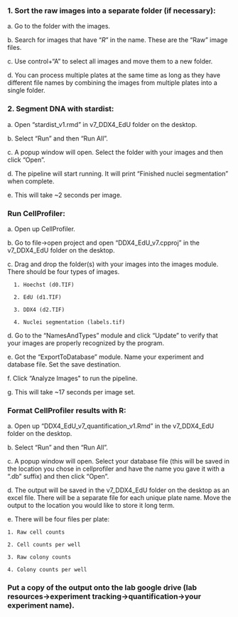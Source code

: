 ### 1. Sort the raw images into a separate folder (if necessary):

  a. Go to the folder with the images.

  b. Search for images that have “_R_” in the name. These are the “Raw” image files.

  c. Use control+“A” to select all images and move them to a new folder.

  d. You can process multiple plates at the same time as long as they have different file names by combining the images from multiple plates into a single folder.

### 2. Segment DNA with stardist:

  a. Open “stardist_v1.rmd” in v7_DDX4_EdU folder on the desktop.
  
  b. Select “Run” and then “Run All”.
  
  c. A popup window will open. Select the folder with your images and then click “Open”.

  d. The pipeline will start running. It will print “Finished nuclei segmentation” when complete.
  
  e. This will take ~2 seconds per image.

### Run CellProfiler:

  a. Open up CellProfiler.

  b. Go to file->open project and open “DDX4_EdU_v7.cpproj” in the v7_DDX4_EdU folder on the desktop.

  c. Drag and drop the folder(s) with your images into the images module. There should be four types of images.
    
      1. Hoechst (d0.TIF)

      2. EdU (d1.TIF)

      3. DDX4 (d2.TIF)

      4. Nuclei segmentation (labels.tif)

  d. Go to the “NamesAndTypes” module and click “Update” to verify that your images are properly recognized by the program.

  e. Got the “ExportToDatabase” module. Name your experiment and database file. Set the save destination.

  f. Click “Analyze Images" to run the pipeline.

  g. This will take ~17 seconds per image set.

### Format CellProfiler results with R:

  a. Open up “DDX4_EdU_v7_quantification_v1.Rmd” in the v7_DDX4_EdU folder on the desktop.

  b. Select “Run” and then “Run All”.

  c. A popup window will open. Select your database file (this will be saved in the location you chose in cellprofiler and have the name you gave it with a “.db” suffix) and then click “Open”.

  d. The output will be saved in the v7_DDX4_EdU folder on the desktop as an excel file. There will be a separate file for each unique plate name. Move the output to the location you would like to store it long term.

  e. There will be four files per plate:

    1. Raw cell counts
    
    2. Cell counts per well
    
    3. Raw colony counts
    
    4. Colony counts per well

### Put a copy of the output onto the lab google drive (lab resources->experiment tracking->quantification->your experiment name).
